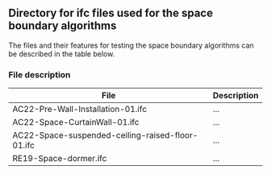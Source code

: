 ## Directory for ifc files used for the space boundary algorithms  
The files and their features for testing the space boundary algorithms can be described in the table below.  

### File description
| File | Description |
|-----	|------- |
| AC22-Pre-Wall-Installation-01.ifc  | ... |
| AC22-Space-CurtainWall-01.ifc  | ... |
| AC22-Space-suspended-ceiling-raised-floor-01.ifc   | ... |
| RE19-Space-dormer.ifc  	 | ... |


